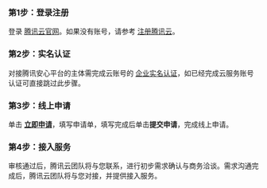
### 第1步：登录注册
登录 [腾讯云官网](https://cloud.tencent.com/login)。如果没有账号，请参考 [注册腾讯云](https://cloud.tencent.com/document/product/378/17985)。

### 第2步：实名认证
对接腾讯安心平台的主体需完成云账号的 [企业实名认证](https://cloud.tencent.com/document/product/378/10496)，如已经完成云服务账号认证可直接跳过此步骤。

### 第3步：线上申请
单击 [**立即申请**](https://cloud.tencent.com/apply/p/a41i3jylijo)，填写申请单，填写完成后单击**提交申请**，完成线上申请。

### 第4步：接入服务
审核通过后，腾讯云团队将与您联系，进行初步需求确认与商务洽谈。需求沟通完成后，腾讯云团队将与您对接，并提供接入服务。

